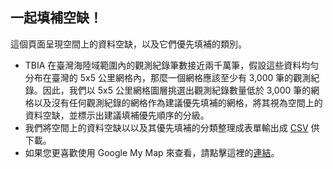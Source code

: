 ## 一起填補空缺！

這個頁面呈現空間上的資料空缺，以及它們優先填補的類別。<br>
- TBIA 在臺灣海陸域範圍內的觀測紀錄筆數接近兩千萬筆，假設這些資料均勻分布在臺灣的 5x5 公里網格內，那麼一個網格應該至少有 3,000 筆的觀測紀錄。因此，我們以 5x5 公里網格圖層挑選出觀測紀錄數量低於 3,000 筆的網格以及沒有任何觀測紀錄的網格作為建議優先填補的網格，將其視為空間上的資料空缺，並標示出建議填補優先順序的分級。<br>
- 我們將空間上的資料空缺以以及其優先填補的分類整理成表單輸出成 [CSV](https://drive.google.com/uc?export=download&id=14sY5IwoVrj_hmVsYrxIyV50zYm2b4b2j) 供下載。<br>
- 如果您更喜歡使用 Google My Map 來查看，請點擊這裡的[連結](https://www.google.com/maps/d/u/0/edit?mid=1pS966fn3MMr89Q7-cvLVDqkIpWFnoBI&usp=sharing)。
